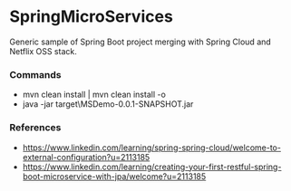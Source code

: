 # SpringMicroServices
Generic sample of Spring Boot project merging with Spring Cloud and Netflix OSS stack.

### Commands
* mvn clean install | mvn clean install -o
* java -jar target\MSDemo-0.0.1-SNAPSHOT.jar

### References
* https://www.linkedin.com/learning/spring-spring-cloud/welcome-to-external-configuration?u=2113185
* https://www.linkedin.com/learning/creating-your-first-restful-spring-boot-microservice-with-jpa/welcome?u=2113185
